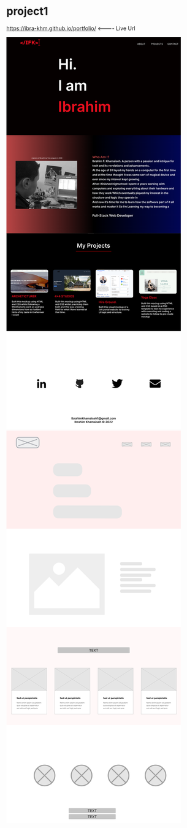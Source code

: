 # project1

https://ibra-khm.github.io/portfolio/ <---- Live Url

![](mockup/mockup.png)
![](mockup/wireframe.png)
